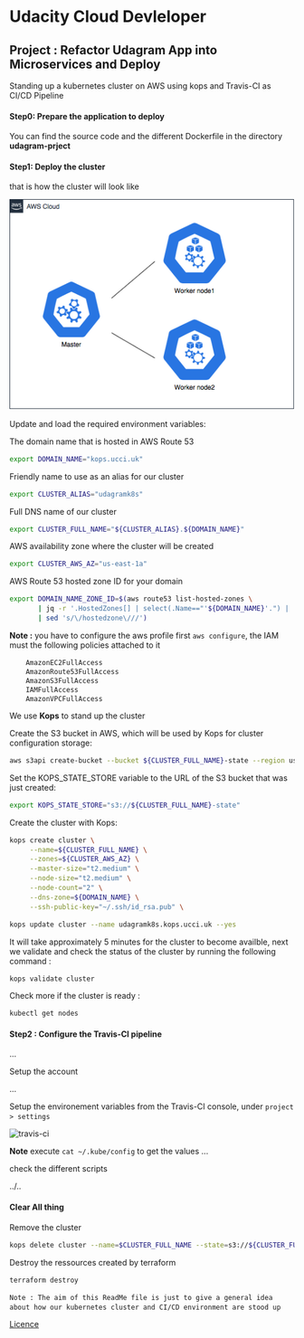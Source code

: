 # Udacity Cloud Devleloper
## Project : Refactor Udagram App into Microservices and Deploy
Standing up a kubernetes cluster on AWS using kops and Travis-CI as CI/CD Pipeline 

#### Step0: Prepare the application to deploy 
You can find the source code and the different Dockerfile in the directory **udagram-prject**

#### Step1: Deploy the cluster
that is how the cluster will look like

![cluster image](https://github.com/smaillns/k8s-ci/blob/master/screeshots/cluster-diagram.png)


Update and load the required environment variables:

The domain name that is hosted in AWS Route 53
```bash
export DOMAIN_NAME="kops.ucci.uk"
```
Friendly name to use as an alias for our cluster
```bash
export CLUSTER_ALIAS="udagramk8s"
```
Full DNS name of our cluster
```bash 
export CLUSTER_FULL_NAME="${CLUSTER_ALIAS}.${DOMAIN_NAME}"
```

AWS availability zone where the cluster will be created
```bash
export CLUSTER_AWS_AZ="us-east-1a"
```
AWS Route 53 hosted zone ID for your domain
```bash
export DOMAIN_NAME_ZONE_ID=$(aws route53 list-hosted-zones \
       | jq -r '.HostedZones[] | select(.Name=="'${DOMAIN_NAME}'.") | .Id' \
       | sed 's/\/hostedzone\///') 
```

**Note :** you have to configure the aws profile first ```aws configure```, the IAM must the following policies attached to it
```
    AmazonEC2FullAccess
    AmazonRoute53FullAccess
    AmazonS3FullAccess
    IAMFullAccess
    AmazonVPCFullAccess
```



We use **Kops** to stand up the cluster

Create the S3 bucket in AWS, which will be used by Kops for cluster configuration storage:
```bash
aws s3api create-bucket --bucket ${CLUSTER_FULL_NAME}-state --region us-west-2 --create-bucket-configuration LocationConstraint=us-west-2
```

Set the KOPS_STATE_STORE variable to the URL of the S3 bucket that was just created:
```bash
export KOPS_STATE_STORE="s3://${CLUSTER_FULL_NAME}-state"
```
Create the cluster with Kops:
```bash
kops create cluster \
     --name=${CLUSTER_FULL_NAME} \
     --zones=${CLUSTER_AWS_AZ} \
     --master-size="t2.medium" \
     --node-size="t2.medium" \
     --node-count="2" \
     --dns-zone=${DOMAIN_NAME} \
     --ssh-public-key="~/.ssh/id_rsa.pub" \
```
```bash
kops update cluster --name udagramk8s.kops.ucci.uk --yes
```
It will take approximately 5 minutes for the cluster to become availble, next we validate and check the status of
 the cluster by running the following command :
```bash
kops validate cluster
```
Check more if the cluster is ready :
```bash
kubectl get nodes
```




#### Step2 : Configure the Travis-CI pipeline

...

Setup the account

...

Setup the environement variables from the Travis-CI console, under `project > settings`

![travis-ci](screenshots/travis-env-variables)

**Note** execute `cat ~/.kube/config` to get the values
...

check the different scripts 


../..

#### Clear All thing
Remove the cluster 
```bash
kops delete cluster --name=$CLUSTER_FULL_NAME --state=s3://${CLUSTER_FULL_NAME}-state --yes
```

Destroy the ressources created by terraform
```bash
terraform destroy
```


`Note : The aim of this ReadMe file is just to give a general idea about how our kubernetes cluster and CI/CD environment are stood up `

[Licence](https://github.com/smaillns) 
